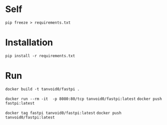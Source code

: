 # Self
`pip freeze > requirements.txt`

# Installation
`pip install -r requirements.txt`

# Run

`docker build -t tanvoid0/fastpi .`

`docker run --rm -it  -p 8080:80/tcp tanvoid0/fastpi:latest`
`docker push fastpi:latest`


`docker tag fastpi tanvoid0/fastpi:latest`
`docker push tanvoid0/fastpi:latest`